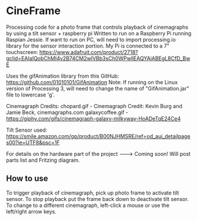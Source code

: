 # CineFrame
Processing code for a photo frame that controls playback of cinemagraphs by using a tilt sensor + raspberry pi
Written to run on a Raspberry Pi running Raspian Jessie. If want to run on PC, will need to import processing.io library for the sensor interaction portion.
My Pi is connected to a 7" touchscreen: https://www.adafruit.com/product/2718?gclid=EAIaIQobChMI4v2B74CM2wIVBb3sCh0WPwllEAQYAiABEgL8CfD_BwE

Uses the gifAnimation library from this GitHub:  https://github.com/01010101/GifAnimation
Note: If running on the Linux version of Processing 3, will need to change the name of "GifAnimation.jar" file to lowercase 'g'.

Cinemagraph Credits:
chopard.gif - Cinemagraph Credit: Kevin Burg and Jamie Beck, cinemagraphs.com
galaxycoffee.gif - https://giphy.com/gifs/cinemagraph-galaxy-milkyway-HoADeTqE24Ce4

Tilt Sensor used:
https://smile.amazon.com/gp/product/B00NJHMSRE/ref=od_aui_detailpages00?ie=UTF8&psc=1F

For details on the hardware part of the project ---> Coming soon! Will post parts list and Fritzing diagram.

## How to use

To trigger playback of cinemagraph, pick up photo frame to activate tilt sensor.
To stop playback put the frame back down to deactivate tilt sensor.
To change to a different cinemagraph, left-click a mouse or use the left/right arrow keys.
